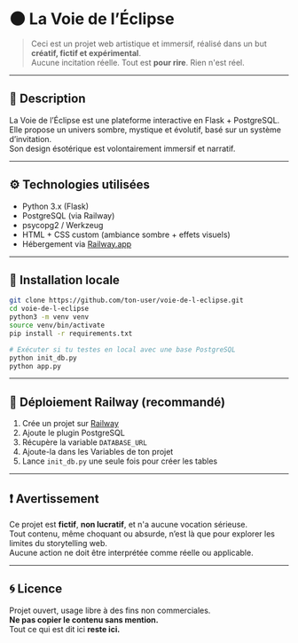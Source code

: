 # 🌑 La Voie de l’Éclipse

> Ceci est un projet web artistique et immersif, réalisé dans un but **créatif, fictif et expérimental**.  
> Aucune incitation réelle. Tout est **pour rire**. Rien n'est réel.

---

## 🚀 Description

La Voie de l’Éclipse est une plateforme interactive en Flask + PostgreSQL.  
Elle propose un univers sombre, mystique et évolutif, basé sur un système d’invitation.  
Son design ésotérique est volontairement immersif et narratif.

---

## ⚙️ Technologies utilisées

- Python 3.x (Flask)
- PostgreSQL (via Railway)
- psycopg2 / Werkzeug
- HTML + CSS custom (ambiance sombre + effets visuels)
- Hébergement via [Railway.app](https://railway.app)

---

## 🧾 Installation locale

```bash
git clone https://github.com/ton-user/voie-de-l-eclipse.git
cd voie-de-l-eclipse
python3 -m venv venv
source venv/bin/activate
pip install -r requirements.txt

# Exécuter si tu testes en local avec une base PostgreSQL
python init_db.py
python app.py
```

---

## 🧪 Déploiement Railway (recommandé)

1. Crée un projet sur [Railway](https://railway.app)
2. Ajoute le plugin PostgreSQL
3. Récupère la variable `DATABASE_URL`
4. Ajoute-la dans les Variables de ton projet
5. Lance `init_db.py` une seule fois pour créer les tables

---

## ❗ Avertissement

Ce projet est **fictif**, **non lucratif**, et n'a aucune vocation sérieuse.  
Tout contenu, même choquant ou absurde, n’est là que pour explorer les limites du storytelling web.  
Aucune action ne doit être interprétée comme réelle ou applicable.

---

## 🌀 Licence

Projet ouvert, usage libre à des fins non commerciales.  
**Ne pas copier le contenu sans mention.**  
Tout ce qui est dit ici **reste ici.**
